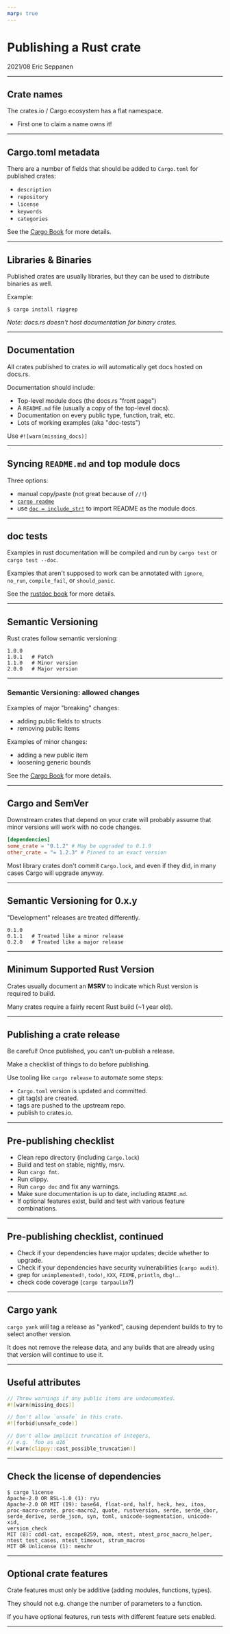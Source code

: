 ```yaml
---
marp: true
---
```


<!--
theme: gaia
_class: lead
style: |
  code {
    font-weight: 700;
    color: inherit;
    background-color: inherit;
  }
  code.language-rust {
    color: #ddd;
  }
  code.language-text, code.language-toml {
    font-weight: 700;
    color: #ddd;
  }
-->

# Publishing a Rust crate
2021/08
Eric Seppanen

---

## Crate names

The crates.io / Cargo ecosystem has a flat namespace.

- First one to claim a name owns it!

---

## Cargo.toml metadata

There are a number of fields that should be added to `Cargo.toml` for published crates:

- `description`
- `repository`
- `license`
- `keywords`
- `categories`

See the [Cargo Book][cargo_manifest] for more details.

---

## Libraries & Binaries

Published crates are usually libraries, but they can be used to distribute binaries as well.

Example:
```text
$ cargo install ripgrep
```

*Note: docs.rs doesn't host documentation for binary crates.*

---

## Documentation

All crates published to crates.io will automatically get docs hosted on docs.rs.

Documentation should include:
- Top-level module docs (the docs.rs "front page")
- A `README.md` file (usually a copy of the top-level docs).
- Documentation on every public type, function, trait, etc.
- Lots of working examples (aka "doc-tests")

Use `#![warn(missing_docs)]`

--- 

## Syncing `README.md` and top module docs

Three options:

- manual copy/paste (not great because of `//!`)
- [`cargo readme`]
- use [`doc = include_str!`] to import README as the module docs.


---

## doc tests

Examples in rust documentation will be compiled and run by `cargo test` or `cargo test --doc`.

Examples that aren't supposed to work can be annotated with `ignore`, `no_run`, `compile_fail`, or `should_panic`.

See the [rustdoc book][doctests] for more details.


---

## Semantic Versioning

Rust crates follow semantic versioning:

```text
1.0.0
1.0.1   # Patch
1.1.0   # Minor version
2.0.0   # Major version
```

---

### Semantic Versioning: allowed changes

Examples of major "breaking" changes:

- adding public fields to structs
- removing public items

Examples of minor changes:

- adding a new public item
- loosening generic bounds

See the [Cargo Book][cargo_semver] for more details.

--- 

## Cargo and SemVer

Downstream crates that depend on your crate will probably assume that minor versions will work with no code changes.

```toml
[dependencies]
some_crate = "0.1.2" # May be upgraded to 0.1.9
other_crate = "= 1.2.3" # Pinned to an exact version
```

Most library crates don't commit `Cargo.lock`, and even if they did, in many cases Cargo will upgrade anyway.

---

## Semantic Versioning for 0.x.y

"Development" releases are treated differently.

```text
0.1.0
0.1.1   # Treated like a minor release
0.2.0   # Treated like a major release
```

---

## Minimum Supported Rust Version

Crates usually document an **MSRV** to indicate which Rust version is required to build.

Many crates require a fairly recent Rust build (~1 year old).

---

## Publishing a crate release

Be careful! Once published, you can't un-publish a release.

Make a checklist of things to do before publishing.

Use tooling like `cargo release` to automate some steps:
- `Cargo.toml` version is updated and committed.
- git tag(s) are created.
- tags are pushed to the upstream repo.
- publish to crates.io.

---

## Pre-publishing checklist

- Clean repo directory (including `Cargo.lock`)
- Build and test on stable, nightly, msrv.
- Run `cargo fmt`.
- Run clippy.
- Run `cargo doc` and fix any warnings.
- Make sure documentation is up to date, including `README.md`.
- If optional features exist, build and test with various feature combinations.

---

## Pre-publishing checklist, continued

- Check if your dependencies have major updates; decide whether to upgrade.
- Check if your dependencies have security vulnerabilities (`cargo audit`).
- grep for `unimplemented!`, `todo!`, `XXX`, `FIXME`, `println`, `dbg!`...
- check code coverage (`cargo tarpaulin`?)

---

## Cargo yank

`cargo yank` will tag a release as "yanked", causing dependent builds to try to select another version.

It does not remove the release data, and any builds that are already using that version will continue to use it.

---

## Useful attributes

```rust
// Throw warnings if any public items are undocumented.
#![warn(missing_docs)]
```

```rust
// Don't allow `unsafe` in this crate.
#![forbid(unsafe_code)]
```
```rust
// Don't allow implicit truncation of integers,
// e.g. `foo as u16`
#![warn(clippy::cast_possible_truncation)]
```

---

## Check the license of dependencies

```text
$ cargo license
Apache-2.0 OR BSL-1.0 (1): ryu
Apache-2.0 OR MIT (19): base64, float-ord, half, heck, hex, itoa, 
proc-macro-crate, proc-macro2, quote, rustversion, serde, serde_cbor, 
serde_derive, serde_json, syn, toml, unicode-segmentation, unicode-xid, 
version_check
MIT (8): cddl-cat, escape8259, nom, ntest, ntest_proc_macro_helper, 
ntest_test_cases, ntest_timeout, strum_macros
MIT OR Unlicense (1): memchr
```

---

## Optional crate features

Crate features must only be additive (adding modules, functions, types).

They should not e.g. change the number of parameters to a function.

If you have optional features, run tests with different feature sets enabled.

---

[cargo_semver]: https://doc.rust-lang.org/cargo/reference/semver.html

[cargo_manifest]: (https://doc.rust-lang.org/cargo/reference/manifest.html)

[doctests]: https://doc.rust-lang.org/rustdoc/documentation-tests.html


[`cargo readme`]: https://github.com/livioribeiro/cargo-readme

[`doc = include_str!`]: https://blog.rust-lang.org/2021/07/29/Rust-1.54.0.html#attributes-can-invoke-function-like-macros
